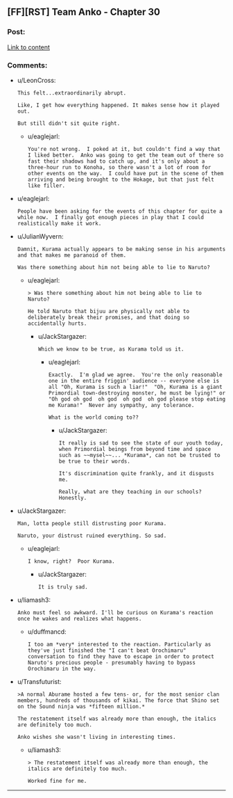 ## [FF][RST] Team Anko - Chapter 30

### Post:

[Link to content](https://www.fanfiction.net/s/11087425/30/Team-Anko)

### Comments:

- u/LeonCross:
  ```
  This felt...extraordinarily abrupt.

  Like, I get how everything happened. It makes sense how it played out.

  But still didn't sit quite right.
  ```

  - u/eaglejarl:
    ```
    You're not wrong.  I poked at it, but couldn't find a way that I liked better.  Anko was going to get the team out of there so fast their shadows had to catch up, and it's only about a three-hour run to Konoha, so there wasn't a lot of room for other events on the way.  I could have put in the scene of them arriving and being brought to the Hokage, but that just felt like filler.
    ```

- u/eaglejarl:
  ```
  People have been asking for the events of this chapter for quite a while now.  I finally got enough pieces in play that I could realistically make it work.
  ```

- u/JulianWyvern:
  ```
  Damnit, Kurama actually appears to be making sense in his arguments and that makes me paranoid of them.

  Was there something about him not being able to lie to Naruto?
  ```

  - u/eaglejarl:
    ```
    > Was there something about him not being able to lie to Naruto?

    He told Naruto that bijuu are physically not able to deliberately break their promises, and that doing so accidentally hurts.
    ```

    - u/JackStargazer:
      ```
      Which we know to be true, as Kurama told us it.
      ```

      - u/eaglejarl:
        ```
        Exactly.  I'm glad we agree.  You're the only reasonable one in the entire friggin' audience -- everyone else is all "Oh, Kurama is such a liar!"  "Oh, Kurama is a giant Primordial town-destroying monster, he must be lying!" or "Oh god oh god  oh god  oh god  oh god please stop eating me Kurama!"  Never any sympathy, any tolerance.

        What is the world coming to??
        ```

        - u/JackStargazer:
          ```
          It really is sad to see the state of our youth today, when Primordial beings from beyond time and space such as ~~mysel~~... *Kurama*, can not be trusted to be true to their words.

          It's discrimination quite frankly, and it disgusts me.

          Really, what are they teaching in our schools? Honestly.
          ```

- u/JackStargazer:
  ```
  Man, lotta people still distrusting poor Kurama. 

  Naruto, your distrust ruined everything. So sad.
  ```

  - u/eaglejarl:
    ```
    I know, right?  Poor Kurama.
    ```

    - u/JackStargazer:
      ```
      It is truly sad.
      ```

- u/liamash3:
  ```
  Anko must feel so awkward. I'll be curious on Kurama's reaction once he wakes and realizes what happens.
  ```

  - u/duffmancd:
    ```
    I too am *very* interested to the reaction. Particularly as they've just finished the "I can't beat Orochimaru" conversation to find they have to escape in order to protect Naruto's precious people - presumably having to bypass Orochimaru in the way.
    ```

- u/Transfuturist:
  ```
  >A normal Aburame hosted a few tens- or, for the most senior clan members, hundreds of thousands of kikai. The force that Shino set on the Sound ninja was *fifteen million.*

  The restatement itself was already more than enough, the italics are definitely too much.

  Anko wishes she wasn't living in interesting times.
  ```

  - u/liamash3:
    ```
    > The restatement itself was already more than enough, the italics are definitely too much.

    Worked fine for me.
    ```

---

